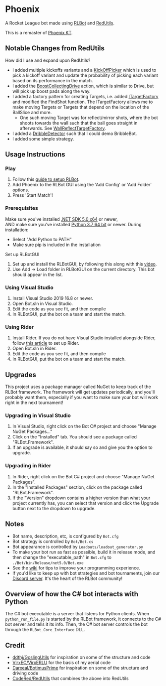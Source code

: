 # Phoenix

A Rocket League bot made using [RLBot](http://rlbot.org/) and [RedUtils](https://github.com/ItsCodeRed/RedUtils).

This is a remaster of [Phoenix KT](https://github.com/NicEastvillage/RLBot-Phoenix).

## Notable Changes from RedUtils

How did I use and expand upon RedUtils?

- I added multiple kickoffs variants and a [KickOffPicker](https://github.com/NicEastvillage/RLBotPhoenixCS/blob/master/Phoenix/KickOffPicker.cs) which is used to pick a kickoff variant and update the probability of picking each variant based on its performance in the match.
- I added the [BoostCollectingDrive](https://github.com/NicEastvillage/RLBotPhoenixCS/blob/master/RedUtils/Actions/BoostCollectingDrive.cs) action, which is similar to Drive, but will pick up boost pads along the way.
- I added a factory pattern for creating Targets, i.e. added [ITargetFactory](https://github.com/NicEastvillage/RLBotPhoenixCS/blob/master/RedUtils/TargetFactory.cs) and modified the FindShot function. The ITargetFactory allows me to make moving Targets or Targets that depend on the location of the BallSlice and more.
  - One such moving Target was for reflect/mirror shots, where the bot shoots towards the wall such that the ball goes straight in afterwards. See [WallReflectTargetFactory](https://github.com/NicEastvillage/RLBotPhoenixCS/blob/master/Phoenix/WallReflectTargetFactory.cs).
- I added a [DribbleDetector](https://github.com/NicEastvillage/RLBotPhoenixCS/blob/master/Phoenix/DribbleDetector.cs) such that I could demo BribbleBot.
- I added some simple strategy.


## Usage Instructions

### Play

1. Follow this [guide to setup RLBot](https://youtu.be/oXkbizklI2U).
1. Add Phoenix to the RLBot GUI using the 'Add Config' or 'Add Folder' options.
1. Press 'Start Match'!

### Prerequisites
Make sure you've installed [.NET SDK 5.0 x64](https://dotnet.microsoft.com/download) or newer,  
AND make sure you've installed [Python 3.7 64 bit](https://www.python.org/ftp/python/3.7.3/python-3.7.3-amd64.exe) or newer. During installation:
   - Select "Add Python to PATH"
   - Make sure pip is included in the installation
   
Set up RLBotGUI
1. Set up and install the RLBotGUI, by following this along with this [video](https://www.youtube.com/watch?v=oXkbizklI2U&t=0s).
1. Use Add -> Load folder in RLBotGUI on the current directory. This bot should appear in the list.


### Using Visual Studio
1. Install Visual Studio 2019 16.8 or newer.
1. Open Bot.sln in Visual Studio.
1. Edit the code as you see fit, and then compile 
1. In RLBotGUI, put the bot on a team and start the match.

### Using Rider
1. Install Rider. If you do not have Visual Studio installed alongside Rider, follow [this article](https://rider-support.jetbrains.com/hc/en-us/articles/207288089-Using-Rider-under-Windows-without-Visual-Studio-prerequisites) to set up Rider.
1. Open Bot.sln in Rider.
1. Edit the code as you see fit, and then compile
1. In RLBotGUI, put the bot on a team and start the match.

## Upgrades

This project uses a package manager called NuGet to keep track of the RLBot framework.
The framework will get updates periodically, and you'll probably want them, especially if you want to make sure
your bot will work right in the next tournament!

### Upgrading in Visual Studio
1. In Visual Studio, right click on the Bot C# project and choose "Manage NuGet Packages..."
1. Click on the "Installed" tab. You should see a package called "RLBot.Framework".
1. If an upgrade is available, it should say so and give you the option to upgrade.

### Upgrading in Rider
1. In Rider, right click on the Bot C# project and choose "Manage NuGet Packages".
1. In the "Installed Packages" section, click on the package called "RLBot.Framework".
1. If the "Version" dropdown contains a higher version than what your project currently has, you can select that version and click the Upgrade button next to the dropdown to upgrade.

## Notes

- Bot name, description, etc, is configured by `Bot.cfg`
- Bot strategy is controlled by `Bot/Bot.cs`
- Bot appearance is controlled by `Loadouts/loadout_generator.py`
- To make your bot run as fast as possible, build it in release mode, and then change the "executable_path" in `Bot.cfg` to `./Bot/bin/Release/net5.0/Bot.exe`
- See the [wiki](https://github.com/RLBot/RLBotCSharpExample/wiki) for tips to improve your programming experience.
- If you'd like to keep up with bot strategies and bot tournaments, join our [Discord server](https://discord.gg/q9pbsWz). It's the heart of the RLBot community!


## Overview of how the C# bot interacts with Python

The C# bot executable is a server that listens for Python clients.
When `python_run_file.py` is started by the RLBot framework, it connects to the C# bot server and tells it its info.
Then, the C# bot server controls the bot through the `RLBot_Core_Interface` DLL.

## Credit

- [ddthj/GoslingUtils](https://github.com/ddthj/GoslingUtils) for inspiration on some of the structure and code
- [VirxEC/VirxERLU](https://github.com/VirxEC/VirxERLU) for the basis of my aerial code
- [Darxeal/BotimusPrime](https://github.com/Darxeal/BotimusPrime) for inspiration on some of the structure and driving code
- [CodeRed/RedUtils](https://github.com/ItsCodeRed/RedUtils) that combines the above into RedUtils
